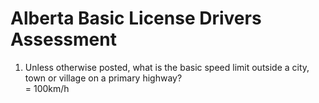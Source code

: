 # Alberta Basic License Drivers Assessment
1. Unless otherwise posted, what is the basic speed limit outside a city, town or village on a primary highway?  
  = 100km/h
